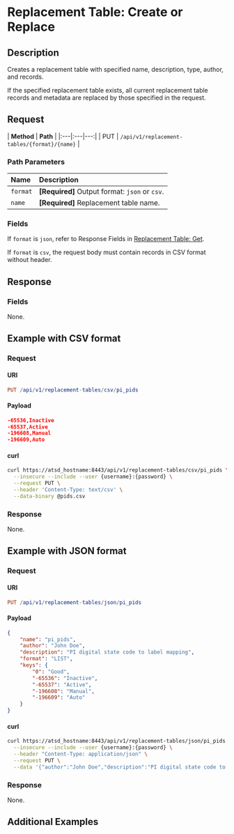 # Replacement Table: Create or Replace

## Description

Creates a replacement table with specified name, description, type, author, and records.

If the specified replacement table exists, all current replacement table records and metadata are replaced by those specified in the request.

## Request

| **Method** | **Path** |
|:---|:---|---:|
| PUT | `/api/v1/replacement-tables/{format}/{name}`  |

### Path Parameters

| **Name** | **Description** |
|:---|:---|
| `format` | **[Required]** Output format: `json` or `csv`. |
| `name` | **[Required]** Replacement table name. |

### Fields

If `format` is `json`, refer to Response Fields in [Replacement Table: Get](get.md#fields).

If `format` is `csv`, the request body must contain records in CSV format without header.

## Response

### Fields

None.

## Example with CSV format

### Request

#### URI

```elm
PUT /api/v1/replacement-tables/csv/pi_pids
```

#### Payload

```json
-65536,Inactive
-65537,Active
-196608,Manual
-196609,Auto
```

#### curl

```bash
curl https://atsd_hostname:8443/api/v1/replacement-tables/csv/pi_pids \
  --insecure --include --user {username}:{password} \
  --request PUT \
  --header 'Content-Type: text/csv' \
  --data-binary @pids.csv
```

### Response

None.

## Example with JSON format

### Request

#### URI

```elm
PUT /api/v1/replacement-tables/json/pi_pids
```

#### Payload

```json
{
    "name": "pi_pids",
    "author": "John Doe",
    "description": "PI digital state code to label mapping",
    "format": "LIST",
    "keys": {
        "0": "Good",
        "-65536": "Inactive",
        "-65537": "Active",
        "-196608": "Manual",
        "-196609": "Auto"
    }
}
```

#### curl

```bash
curl https://atsd_hostname:8443/api/v1/replacement-tables/json/pi_pids \
  --insecure --include --user {username}:{password} \
  --header "Content-Type: application/json" \
  --request PUT \
  --data '{"author":"John Doe","description":"PI digital state code to label mapping","format":"LIST","keys":{"-65536":"Inactive","-65537":"Active","-196608":"Manual","-196609":"Auto"}}'
```

### Response

None.

## Additional Examples
